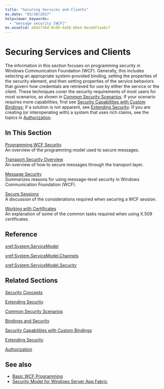 ```yaml
---
title: "Securing Services and Clients"
ms.date: "03/30/2017"
helpviewer_keywords: 
  - "message security [WCF]"
ms.assetid: e681f3bd-0c09-4a58-b0e4-0ecbdf1aa6c7
---
```

# Securing Services and Clients
The information in this section focuses on programming security in Windows Communication Foundation (WCF). Generally, this includes selecting an appropriate system-provided binding, setting the properties of the security element, and then setting properties of the service behaviors that govern how credentials are retrieved for use by either the service or the client. These techniques cover the security requirements of most users for most scenarios, as shown in [Common Security Scenarios](common-security-scenarios.md). If your scenario requires more capabilities, first see [Security Capabilities with Custom Bindings](security-capabilities-with-custom-bindings.md); if a solution is not apparent, see [Extending Security](../extending/extending-security.md). If you are creating (or interoperating with) a system that uses rich claims, see the topics in [Authorization](authorization-in-wcf.md).  
  
## In This Section  
 [Programming WCF Security](programming-wcf-security.md)  
 An overview of the programming model used to secure messages.  
  
 [Transport Security Overview](transport-security-overview.md)  
 An overview of how to secure messages through the transport layer.  
  
 [Message Security](message-security-in-wcf.md)  
 Summarizes reasons for using message-level security in Windows Communication Foundation (WCF).  
  
 [Secure Sessions](secure-sessions.md)  
 A discussion of the considerations required when securing a WCF session.  
  
 [Working with Certificates](working-with-certificates.md)  
 An explanation of some of the common tasks required when using X.509 certificates.  
  
## Reference  
 <xref:System.ServiceModel>  
  
 <xref:System.ServiceModel.Channels>  
  
 <xref:System.ServiceModel.Security>  
  
## Related Sections  
 [Security Concepts](security-concepts.md)  
  
 [Extending Security](../extending/extending-security.md)  
  
 [Common Security Scenarios](common-security-scenarios.md)  
  
 [Bindings and Security](bindings-and-security.md)  
  
 [Security Capabilities with Custom Bindings](security-capabilities-with-custom-bindings.md)  
  
 [Extending Security](../extending/extending-security.md)  
  
 [Authorization](authorization-in-wcf.md)  
  
## See also

- [Basic WCF Programming](../basic-wcf-programming.md)
- [Security Model for Windows Server App Fabric](/previous-versions/appfabric/ee677202(v=azure.10))
